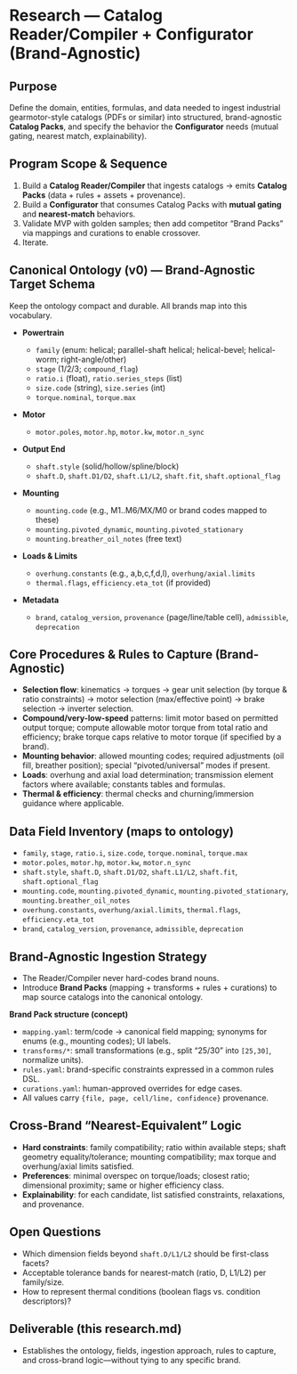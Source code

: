 # Research — Catalog Reader/Compiler + Configurator (Brand-Agnostic)

## Purpose
Define the domain, entities, formulas, and data needed to ingest industrial gearmotor-style catalogs (PDFs or similar) into structured, brand-agnostic **Catalog Packs**, and specify the behavior the **Configurator** needs (mutual gating, nearest match, explainability).

## Program Scope & Sequence
1) Build a **Catalog Reader/Compiler** that ingests catalogs → emits **Catalog Packs** (data + rules + assets + provenance).
2) Build a **Configurator** that consumes Catalog Packs with **mutual gating** and **nearest-match** behaviors.
3) Validate MVP with golden samples; then add competitor “Brand Packs” via mappings and curations to enable crossover.
4) Iterate.

## Canonical Ontology (v0) — Brand-Agnostic Target Schema
Keep the ontology compact and durable. All brands map into this vocabulary.

- **Powertrain**
  - `family` (enum: helical; parallel-shaft helical; helical-bevel; helical-worm; right-angle/other)
  - `stage` (1/2/3; `compound_flag`)
  - `ratio.i` (float), `ratio.series_steps` (list)
  - `size.code` (string), `size.series` (int)
  - `torque.nominal`, `torque.max`

- **Motor**
  - `motor.poles`, `motor.hp`, `motor.kw`, `motor.n_sync`

- **Output End**
  - `shaft.style` (solid/hollow/spline/block)
  - `shaft.D`, `shaft.D1/D2`, `shaft.L1/L2`, `shaft.fit`, `shaft.optional_flag`

- **Mounting**
  - `mounting.code` (e.g., M1..M6/MX/M0 or brand codes mapped to these)
  - `mounting.pivoted_dynamic`, `mounting.pivoted_stationary`
  - `mounting.breather_oil_notes` (free text)

- **Loads & Limits**
  - `overhung.constants` (e.g., a,b,c,f,d,l), `overhung/axial.limits`
  - `thermal.flags`, `efficiency.eta_tot` (if provided)

- **Metadata**
  - `brand`, `catalog_version`, `provenance` (page/line/table cell), `admissible`, `deprecation`

## Core Procedures & Rules to Capture (Brand-Agnostic)
- **Selection flow**: kinematics → torques → gear unit selection (by torque & ratio constraints) → motor selection (max/effective point) → brake selection → inverter selection.
- **Compound/very-low-speed** patterns: limit motor based on permitted output torque; compute allowable motor torque from total ratio and efficiency; brake torque caps relative to motor torque (if specified by a brand).
- **Mounting behavior**: allowed mounting codes; required adjustments (oil fill, breather position); special “pivoted/universal” modes if present.
- **Loads**: overhung and axial load determination; transmission element factors where available; constants tables and formulas.
- **Thermal & efficiency**: thermal checks and churning/immersion guidance where applicable.

## Data Field Inventory (maps to ontology)
- `family`, `stage`, `ratio.i`, `size.code`, `torque.nominal`, `torque.max`
- `motor.poles`, `motor.hp`, `motor.kw`, `motor.n_sync`
- `shaft.style`, `shaft.D`, `shaft.D1/D2`, `shaft.L1/L2`, `shaft.fit`, `shaft.optional_flag`
- `mounting.code`, `mounting.pivoted_dynamic`, `mounting.pivoted_stationary`, `mounting.breather_oil_notes`
- `overhung.constants`, `overhung/axial.limits`, `thermal.flags`, `efficiency.eta_tot`
- `brand`, `catalog_version`, `provenance`, `admissible`, `deprecation`

## Brand-Agnostic Ingestion Strategy
- The Reader/Compiler never hard-codes brand nouns.
- Introduce **Brand Packs** (mapping + transforms + rules + curations) to map source catalogs into the canonical ontology.

**Brand Pack structure (concept)**
- `mapping.yaml`: term/code → canonical field mapping; synonyms for enums (e.g., mounting codes); UI labels.
- `transforms/*`: small transformations (e.g., split “25/30” into `[25,30]`, normalize units).
- `rules.yaml`: brand-specific constraints expressed in a common rules DSL.
- `curations.yaml`: human-approved overrides for edge cases.
- All values carry `{file, page, cell/line, confidence}` provenance.

## Cross-Brand “Nearest-Equivalent” Logic
- **Hard constraints**: family compatibility; ratio within available steps; shaft geometry equality/tolerance; mounting compatibility; max torque and overhung/axial limits satisfied.
- **Preferences**: minimal overspec on torque/loads; closest ratio; dimensional proximity; same or higher efficiency class.
- **Explainability**: for each candidate, list satisfied constraints, relaxations, and provenance.

## Open Questions
- Which dimension fields beyond `shaft.D/L1/L2` should be first-class facets?
- Acceptable tolerance bands for nearest-match (ratio, D, L1/L2) per family/size.
- How to represent thermal conditions (boolean flags vs. condition descriptors)?

## Deliverable (this research.md)
- Establishes the ontology, fields, ingestion approach, rules to capture, and cross-brand logic—without tying to any specific brand.
